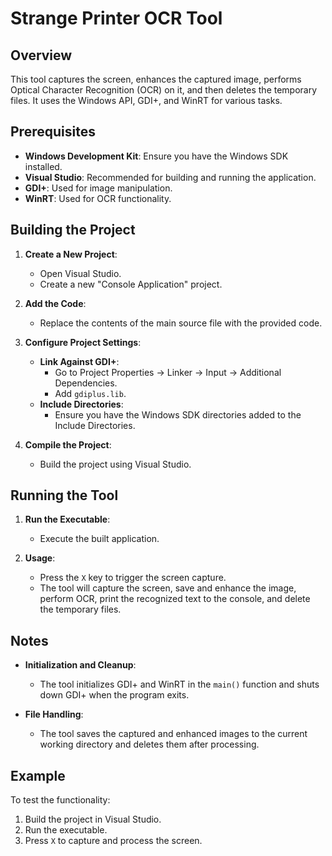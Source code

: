# Strange Printer OCR Tool

## Overview

This tool captures the screen, enhances the captured image, performs Optical Character Recognition (OCR) on it, and then deletes the temporary files. It uses the Windows API, GDI+, and WinRT for various tasks.

## Prerequisites

- **Windows Development Kit**: Ensure you have the Windows SDK installed.
- **Visual Studio**: Recommended for building and running the application.
- **GDI+**: Used for image manipulation.
- **WinRT**: Used for OCR functionality.

## Building the Project

1. **Create a New Project**:
   - Open Visual Studio.
   - Create a new "Console Application" project.

2. **Add the Code**:
   - Replace the contents of the main source file with the provided code.

3. **Configure Project Settings**:
   - **Link Against GDI+**:
     - Go to Project Properties -> Linker -> Input -> Additional Dependencies.
     - Add `gdiplus.lib`.
   - **Include Directories**:
     - Ensure you have the Windows SDK directories added to the Include Directories.

4. **Compile the Project**:
   - Build the project using Visual Studio.

## Running the Tool

1. **Run the Executable**:
   - Execute the built application. 

2. **Usage**:
   - Press the `X` key to trigger the screen capture.
   - The tool will capture the screen, save and enhance the image, perform OCR, print the recognized text to the console, and delete the temporary files.

## Notes

- **Initialization and Cleanup**:
  - The tool initializes GDI+ and WinRT in the `main()` function and shuts down GDI+ when the program exits.

- **File Handling**:
  - The tool saves the captured and enhanced images to the current working directory and deletes them after processing.

## Example

To test the functionality:
1. Build the project in Visual Studio.
2. Run the executable.
3. Press `X` to capture and process the screen.
